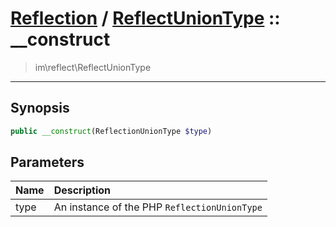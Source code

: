 # [Reflection](reflect.md) / [ReflectUnionType](reflect-ReflectUnionType.md) :: __construct
 > im\reflect\ReflectUnionType
____

## Synopsis
```php
public __construct(ReflectionUnionType $type)
```

## Parameters
| Name | Description |
| :--- | :---------- |
| type | An instance of the PHP `ReflectionUnionType` |
